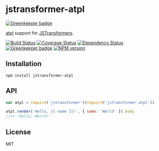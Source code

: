 # jstransformer-atpl

[![Greenkeeper badge](https://badges.greenkeeper.io/jstransformers/jstransformer-atpl.svg)](https://greenkeeper.io/)

[atpl](http://github.com/soywiz/atpl.js) support for [JSTransformers](http://github.com/jstransformers).

[![Build Status](https://img.shields.io/travis/jstransformers/jstransformer-atpl/master.svg)](https://travis-ci.org/jstransformers/jstransformer-atpl)
[![Coverage Status](https://img.shields.io/codecov/c/github/jstransformers/jstransformer-atpl/master.svg)](https://codecov.io/gh/jstransformers/jstransformer-atpl)
[![Dependency Status](https://img.shields.io/david/jstransformers/jstransformer-atpl/master.svg)](http://david-dm.org/jstransformers/jstransformer-atpl)
[![Greenkeeper badge](https://badges.greenkeeper.io/jstransformers/jstransformer-atpl.svg)](https://greenkeeper.io/)
[![NPM version](https://img.shields.io/npm/v/jstransformer-atpl.svg)](https://www.npmjs.org/package/jstransformer-atpl)

## Installation

    npm install jstransformer-atpl

## API

```js
var atpl = require('jstransformer')(require('jstransformer-atpl'))

atpl.render('Hello, {{ name }}!', { name: 'World' }).body
//=> 'Hello, World!'
```

## License

MIT
